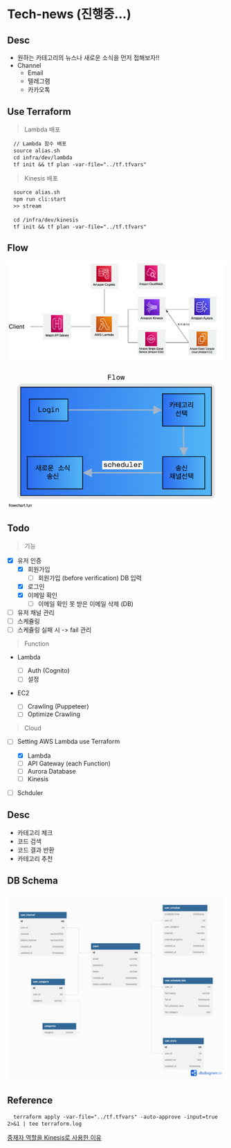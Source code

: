 # Tech-news (진행중...)

## Desc

- 원하는 카테고리의 뉴스나 새로운 소식을 먼저 접해보자!!
- Channel
  - Email
  - 텔레그램
  - 카카오톡

## Use Terraform

> Lambda 배포

```
  // Lambda 함수 배포
  source alias.sh
  cd infra/dev/lambda
  tf init && tf plan -var-file="../tf.tfvars"
```

> Kinesis 배포

```
  source alias.sh
  npm run cli:start
  >> stream

  cd /infra/dev/kinesis
  tf init && tf plan -var-file="../tf.tfvars"
```

## Flow

![arch](./public/arch.png)
![flow](./public/flow.png)

## Todo

> 기능

- [x] 유저 인증
  - [x] 회원가입
    - [ ] 회원가입 (before verification) DB 입력
  - [x] 로그인
  - [x] 이메일 확인
    - [ ] 이메일 확인 못 받은 이메일 삭제 (DB)
- [ ] 유저 채널 관리
- [ ] 스케쥴링
- [ ] 스케쥴링 실패 시 -> fail 관리

> Function

- Lambda

  - [ ] Auth (Cognito)
  - [ ] 설정

- EC2

  - [ ] Crawling (Puppeteer)
  - [ ] Optimize Crawling

> Cloud

- [ ] Setting AWS Lambda use Terraform

  - [x] Lambda
  - [ ] API Gateway (each Function)
  - [ ] Aurora Database
  - [ ] Kinesis

- [ ] Schduler

## Desc

- 카테고리 체크
- 코드 검색
- 코드 결과 반환
- 카테고리 추천

## DB Schema

![schema](./public/db_schema.png)

## Reference

```
  terraform apply -var-file="../tf.tfvars" -auto-approve -input=true 2>&1 | tee terraform.log
```

<a href="https://github.com/co-app/tech-news/issues/1">중재자 역할을 Kinesis로 사용한 이유</a>
